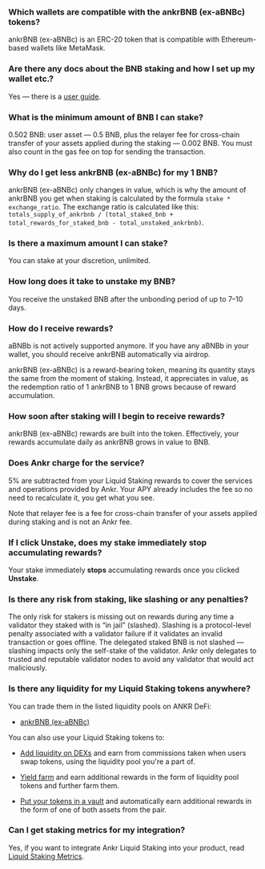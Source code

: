 ### Which wallets are compatible with the ankrBNB (ex-aBNBc) tokens?

ankrBNB (ex-aBNBc) is an ERC-20 token that is compatible with Ethereum-based wallets like MetaMask.

### Are there any docs about the BNB staking and how I set up my wallet etc.?

Yes — there is a [user guide](https://www.ankr.com/docs/staking/liquid-staking/bnb/stake/).

### What is the minimum amount of BNB I can stake?

0.502 BNB: user asset — 0.5 BNB, plus the relayer fee for cross-chain transfer of your assets applied during the staking — 0.002 BNB. You must also count in the gas fee on top for sending the transaction.

### Why do I get less ankrBNB (ex-aBNBc) for my 1 BNB?

ankrBNB (ex-aBNBc) only changes in value, which is why the amount of ankrBNB you get when staking is calculated by the formula `stake * exchange_ratio`. The exchange ratio is calculated like this: `totals_supply_of_ankrbnb / (total_staked_bnb + total_rewards_for_staked_bnb - total_unstaked_ankrbnb)`.

### Is there a maximum amount I can stake?

You can stake at your discretion, unlimited.

### How long does it take to unstake my BNB?

You receive the unstaked BNB after the unbonding period of up to 7–10 days.

### How do I receive rewards?

aBNBb is not actively supported anymore. If you have any aBNBb in your wallet, you should receive ankrBNB automatically via airdrop.  

  

ankrBNB (ex-aBNBc) is a reward-bearing token, meaning its quantity stays the same from the moment of staking. Instead, it appreciates in value, as the redemption ratio of 1 ankrBNB to 1 BNB grows because of reward accumulation.

### How soon after staking will I begin to receive rewards?

ankrBNB (ex-aBNBc) rewards are built into the token. Effectively, your rewards accumulate daily as ankrBNB grows in value to BNB.

### Does Ankr charge for the service?

5% are subtracted from your Liquid Staking rewards to cover the services and operations provided by Ankr. Your APY already includes the fee so no need to recalculate it, you get what you see.  

  

Note that relayer fee is a fee for cross-chain transfer of your assets applied during staking and is not an Ankr fee.

### If I click Unstake, does my stake immediately stop accumulating rewards?

Your stake immediately **stops** accumulating rewards once you clicked **Unstake**.

### Is there any risk from staking, like slashing or any penalties?

The only risk for stakers is missing out on rewards during any time a validator they staked with is “in jail” (slashed). Slashing is a protocol-level penalty associated with a validator failure if it validates an invalid transaction or goes offline. The delegated staked BNB is not slashed — slashing impacts only the self-stake of the validator. Ankr only delegates to trusted and reputable validator nodes to avoid any validator that would act maliciously.

### Is there any liquidity for my Liquid Staking tokens anywhere?

You can trade them in the listed liquidity pools on ANKR DeFi:

* [ankrBNB (ex-aBNBc)](https://www.ankr.com/staking/defi/?assets=ankrBNB)

You can also use your Liquid Staking tokens to:

* [Add liquidity on DEXs](https://www.ankr.com/docs/staking/defi/liquidity-pools/) and earn from commissions taken when users swap tokens, using the liquidity pool you're a part of.

* [Yield farm](https://www.ankr.com/docs/staking/defi/yield-farming/) and earn additional rewards in the form of liquidity pool tokens and further farm them.

* [Put your tokens in a vault](https://www.ankr.com/docs/staking/defi/vaults/) and automatically earn additional rewards in the form of one of both assets from the pair.

### Can I get staking metrics for my integration?

Yes, if you want to integrate Ankr Liquid Staking into your product, read [Liquid Staking Metrics](https://www.ankr.com/docs/staking/for-integrators/restful-api/staking-metrics/).

